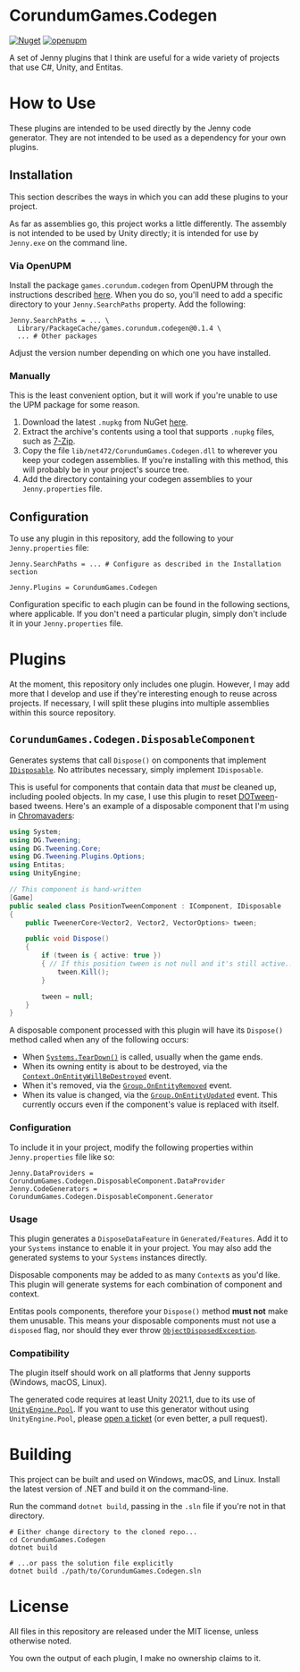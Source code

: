 # CorundumGames.Codegen

[![Nuget](https://img.shields.io/nuget/v/CorundumGames.Codegen?style=for-the-badge)](https://www.nuget.org/packages/CorundumGames.Codegen)
[![openupm](https://img.shields.io/npm/v/games.corundum.codegen?label=openupm&registry_uri=https://package.openupm.com&style=for-the-badge)](https://openupm.com/packages/com.littlebigfun.addressable-importer/)

A set of Jenny plugins that I think are useful for a wide variety of projects that use C#, Unity, and Entitas.

# How to Use

These plugins are intended to be used directly by the Jenny code generator.
They are not intended to be used as a dependency for your own plugins.

## Installation

This section describes the ways in which you can add these plugins to your project.

As far as assemblies go, this project works a little differently.
The assembly is not intended to be used by Unity directly; it is intended for use by `Jenny.exe` on the command line.

### Via OpenUPM

Install the package `games.corundum.codegen` from OpenUPM through the instructions described [here](https://openupm.com/packages/games.corundum.codegen/#modal-manualinstallation).
When you do so, you'll need to add a specific directory to your `Jenny.SearchPaths` property. Add the following:

```properties
Jenny.SearchPaths = ... \
  Library/PackageCache/games.corundum.codegen@0.1.4 \
  ... # Other packages
```

Adjust the version number depending on which one you have installed.

### Manually

This is the least convenient option, but it will work if you're unable to use the UPM package for some reason.

1. Download the latest `.nupkg` from NuGet [here](https://www.nuget.org/api/v2/package/CorundumGames.Codegen).
2. Extract the archive's contents using a tool that supports `.nupkg` files, such as [7-Zip](https://www.7-zip.org).
3. Copy the file `lib/net472/CorundumGames.Codegen.dll` to wherever you keep your codegen assemblies. If you're installing with this method, this will probably be in your project's source tree.
4. Add the directory containing your codegen assemblies to your `Jenny.properties` file.

## Configuration

To use any plugin in this repository, add the following to your `Jenny.properties` file:

```properties
Jenny.SearchPaths = ... # Configure as described in the Installation section

Jenny.Plugins = CorundumGames.Codegen
```

Configuration specific to each plugin can be found in the following sections, where applicable.
If you don't need a particular plugin, simply don't include it in your `Jenny.properties` file.

# Plugins

At the moment, this repository only includes one plugin.
However, I may add more that I develop and use if they're interesting enough to reuse across projects.
If necessary, I will split these plugins into multiple assemblies within this source repository.

## `CorundumGames.Codegen.DisposableComponent`

Generates systems that call `Dispose()` on components that implement [`IDisposable`](https://docs.microsoft.com/en-us/dotnet/api/system.idisposable?view=netstandard-2.1).
No attributes necessary, simply implement `IDisposable`.

This is useful for components that contain data that *must* be cleaned up, including pooled objects.
In my case, I use this plugin to reset [DOTween](http://dotween.demigiant.com)-based tweens.
Here's an example of a disposable component that I'm using in [Chromavaders](https://corundum.games):

```csharp
using System;
using DG.Tweening;
using DG.Tweening.Core;
using DG.Tweening.Plugins.Options;
using Entitas;
using UnityEngine;

// This component is hand-written
[Game]
public sealed class PositionTweenComponent : IComponent, IDisposable
{
    public TweenerCore<Vector2, Vector2, VectorOptions> tween;

    public void Dispose()
    {
        if (tween is { active: true })
        { // If this position tween is not null and it's still active...
            tween.Kill();
        }

        tween = null;
    }
}
```

A disposable component processed with this plugin will have its `Dispose()` method
called when any of the following occurs:

- When [`Systems.TearDown()`](https://sschmid.github.io/Entitas-CSharp/class_entitas_1_1_systems.html#a7610d89dd9172d6dd881bd73f7cb0b48) is called, usually when the game ends.
- When its owning entity is about to be destroyed, via the [`Context.OnEntityWillBeDestroyed`](https://sschmid.github.io/Entitas-CSharp/class_entitas_1_1_context.html#ab8c74cb2adee934df32ec2a86fc607b2) event.
- When it's removed, via the [`Group.OnEntityRemoved`](https://sschmid.github.io/Entitas-CSharp/class_entitas_1_1_group.html#ad010b1c3944aa9aa54c5ff76c93c431e) event.
- When its value is changed, via the [`Group.OnEntityUpdated`](https://sschmid.github.io/Entitas-CSharp/class_entitas_1_1_group.html#a925d5a507d149042cfa728111c1a0d41) event. This currently occurs even if the component's value is replaced with itself.

### Configuration

To include it in your project, modify the following properties within `Jenny.properties` file like so:

```properties
Jenny.DataProviders = CorundumGames.Codegen.DisposableComponent.DataProvider
Jenny.CodeGenerators = CorundumGames.Codegen.DisposableComponent.Generator
```

### Usage

This plugin generates a `DisposeDataFeature` in `Generated/Features`.
Add it to your `Systems` instance to enable it in your project.
You may also add the generated systems to your `Systems` instances directly.

Disposable components may be added to as many `Context`s as you'd like.
This plugin will generate systems for each combination of component and context.

Entitas pools components, therefore your `Dispose()` method **must not** make them unusable.
This means your disposable components must not use a `disposed` flag,
nor should they ever throw [`ObjectDisposedException`](https://docs.microsoft.com/en-us/dotnet/api/system.objectdisposedexception?view=netstandard-2.1).

### Compatibility

The plugin itself should work on all platforms that Jenny supports (Windows, macOS, Linux).

The generated code requires at least Unity 2021.1,
due to its use of [`UnityEngine.Pool`](https://docs.unity3d.com/2022.1/Documentation/ScriptReference/Pool.ObjectPool_1).
If you want to use this generator without using `UnityEngine.Pool`,
please [open a ticket](https://github.com/CorundumGames/CorundumGames.Codegen/issues) (or even better, a pull request).

# Building

This project can be built and used on Windows, macOS, and Linux.
Install the latest version of .NET and build it on the command-line.

Run the command `dotnet build`, passing in the `.sln` file if you're not in that directory.

```shell
# Either change directory to the cloned repo...
cd CorundumGames.Codegen
dotnet build

# ...or pass the solution file explicitly
dotnet build ./path/to/CorundumGames.Codegen.sln
```

# License

All files in this repository are released under the MIT license, unless otherwise noted.

You own the output of each plugin,
I make no ownership claims to it.
